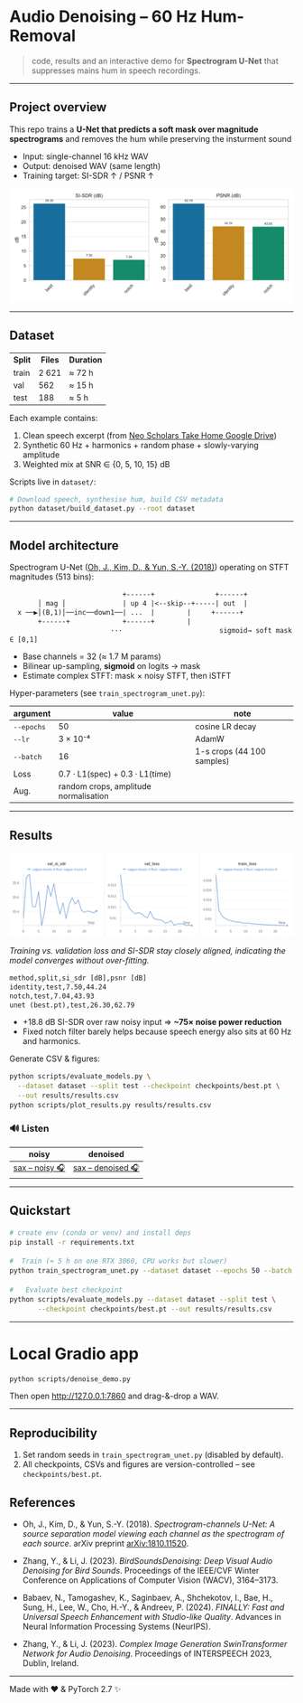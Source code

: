 # Audio Denoising – 60 Hz Hum-Removal

> code, results and an interactive demo for **Spectrogram U-Net** that suppresses mains hum in speech recordings.

---

##   Project overview

This repo trains a **U-Net that predicts a soft mask over magnitude spectrograms** and removes the hum while preserving the insturment sound

*   Input: single-channel 16 kHz WAV
*   Output: denoised WAV (same length)
*   Training target: SI-SDR ↑  /  PSNR ↑

<p align="center">
  <img src="results/figures/results.svg" alt="results bar chart" width="600">
</p>

---

##  Dataset

<table>
<tr><th>Split</th><th>Files</th><th>Duration</th></tr>
<tr><td>train</td><td>2 621</td><td>≈ 72 h</td></tr>
<tr><td>val</td><td>562</td><td>≈ 15 h</td></tr>
<tr><td>test</td><td>188</td><td>≈ 5 h</td></tr>
</table>

Each example contains:

1. Clean speech excerpt (from <a href="https://drive.google.com/drive/folders/1u_-hzRJ7_BKvrrpwh4wH9J4q9AcB0Uey?usp=sharing">Neo Scholars Take Home Google Drive</a>)
2. Synthetic 60 Hz + harmonics + random phase + slowly-varying amplitude
3. Weighted mix at SNR ∈ {0, 5, 10, 15} dB

Scripts live in `dataset/`:
```bash
# Download speech, synthesise hum, build CSV metadata
python dataset/build_dataset.py --root dataset
```

---

##  Model architecture

Spectrogram U-Net (<a href="https://arxiv.org/abs/1810.11520">Oh, J., Kim, D., & Yun, S.-Y. (2018)</a>) operating on STFT magnitudes (513 bins):
````text
                            +------+               +------+
       │ mag │              | up 4 |<--skip--+-----| out  |
  x ──▶│(B,1)│──inc──down1──| ...  |        |     +------+
       +------+             +------+        |
                         ···                        sigmoid→ soft mask ∈ [0,1]
````
* Base channels = 32 (≈ 1.7 M params)
* Bilinear up-sampling, **sigmoid** on logits → mask
* Estimate complex STFT:  mask × noisy STFT, then iSTFT

Hyper-parameters (see `train_spectrogram_unet.py`):

| argument | value | note |
|----------|-------|------|
| `--epochs` | 50 | cosine LR decay |
| `--lr` | 3 × 10⁻⁴ | AdamW |
| `--batch` | 16 | 1-s crops (44 100 samples) |
| Loss | 0.7 · L1(spec) + 0.3 · L1(time) |
| Aug. | random crops, amplitude normalisation |

---

##  Results

[![Training & Validation curves – W&B Report](results/figures/wandb_curves.png)](https://wandb.ai/lpgomez-stanford-university/audio-denoise-demo/reports/60-Hz-Hum-Removal-with-Spectrogram-U-Net--VmlldzoxMzcyOTQzNQ)

*Training vs. validation loss and SI-SDR stay closely aligned, indicating the model converges without over-fitting.*

````csv
method,split,si_sdr [dB],psnr [dB]
identity,test,7.50,44.24
notch,test,7.04,43.93
unet (best.pt),test,26.30,62.79
````

* +18.8 dB SI-SDR over raw noisy input ⇒ **~75× noise power reduction**
* Fixed notch filter barely helps because speech energy also sits at 60 Hz and harmonics.

Generate CSV & figures:
```bash
python scripts/evaluate_models.py \
  --dataset dataset --split test --checkpoint checkpoints/best.pt \
  --out results/results.csv
python scripts/plot_results.py results/results.csv
```

### 🔊 Listen

| noisy | denoised |
|-------|----------|
| [sax – noisy 🎧](samples/saxophone/saxophone_E3_15_fortissimo_normal_noisy_snr10.0dB.wav) | [sax – denoised 🎧](samples/saxophone/denoised_saxophone.wav) |

---

##  Quickstart

```bash
# create env (conda or venv) and install deps
pip install -r requirements.txt

#  Train (≈ 5 h on one RTX 3060, CPU works but slower)
python train_spectrogram_unet.py --dataset dataset --epochs 50 --batch 16

#   Evaluate best checkpoint
python scripts/evaluate_models.py --dataset dataset --split test \
       --checkpoint checkpoints/best.pt --out results/results.csv
```

---

#  Local Gradio app

```bash
python scripts/denoise_demo.py
```
Then open <http://127.0.0.1:7860> and drag-&-drop a WAV.


---

##   Reproducibility

1. Set random seeds in `train_spectrogram_unet.py` (disabled by default).
2. All checkpoints, CSVs and figures are version-controlled – see `checkpoints/best.pt`.

## References

* Oh, J., Kim, D., & Yun, S.-Y. (2018). *Spectrogram-channels U-Net: A source separation model viewing each channel as the spectrogram of each source*. arXiv preprint [arXiv:1810.11520](https://arxiv.org/abs/1810.11520).

* Zhang, Y., & Li, J. (2023). *BirdSoundsDenoising: Deep Visual Audio Denoising for Bird Sounds*. Proceedings of the IEEE/CVF Winter Conference on Applications of Computer Vision (WACV), 3164–3173.

* Babaev, N., Tamogashev, K., Saginbaev, A., Shchekotov, I., Bae, H., Sung, H., Lee, W., Cho, H.-Y., & Andreev, P. (2024). *FINALLY: Fast and Universal Speech Enhancement with Studio-like Quality*. Advances in Neural Information Processing Systems (NeurIPS).

* Zhang, Y., & Li, J. (2023). *Complex Image Generation SwinTransformer Network for Audio Denoising*. Proceedings of INTERSPEECH 2023, Dublin, Ireland.

---

Made with ❤️ & PyTorch 2.7 ✨ 

